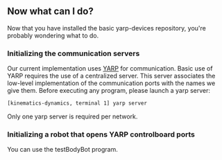 ## Now what can I do?

Now that you have installed the basic yarp-devices repository, you're probably wondering what to do.

### Initializing the communication servers

Our current implementation uses <a class="el" href="http://eris.liralab.it/yarpdoc/what_is_yarp.html">YARP</a> for communication. Basic use of YARP requires the use of a centralized server. This server associates the low-level implementation of the communication ports with the names we give them. Before executing any program, please launch a yarp server:

```bash
[kinematics-dynamics, terminal 1] yarp server
```

Only one yarp server is required per network.

### Initializing a robot that opens YARP controlboard ports

You can use the testBodyBot program.
